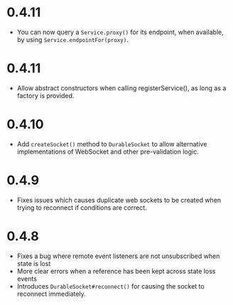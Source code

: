 # 0.4.11

- You can now query a `Service.proxy()` for its endpoint, when available, by using `Service.endpointFor(proxy)`.

# 0.4.11

- Allow abstract constructors when calling registerService(), as long as a factory is provided.

# 0.4.10

- Add `createSocket()` method to `DurableSocket` to allow alternative implementations of WebSocket and other 
  pre-validation logic.

# 0.4.9

- Fixes issues which causes duplicate web sockets to be created when trying to reconnect if conditions are 
  correct.

# 0.4.8

- Fixes a bug where remote event listeners are not unsubscribed when state is lost
- More clear errors when a reference has been kept across state loss events
- Introduces `DurableSocket#reconnect()` for causing the socket to reconnect immediately.

